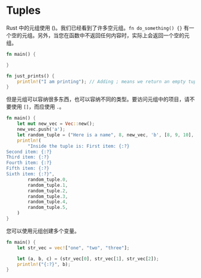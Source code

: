 # Tuples

Rust 中的元组使用 ()。我们已经看到了许多空元组。`fn do_something() {}` 有一个空的元组。另外，当您在函数中不返回任何内容时，实际上会返回一个空的元组。

```rs
fn main() {

}

fn just_prints() {
    println!("I am printing"); // Adding ; means we return an empty tuple
}
```

但是元组可以容纳很多东西，也可以容纳不同的类型。要访问元组中的项目，请不要使用 `[]`，而应使用 `.`。

```rs
fn main() {
    let mut new_vec = Vec::new();
    new_vec.push('a');
    let random_tuple = ("Here is a name", 8, new_vec, 'b', [8, 9, 10], 7.7);
    println!(
        "Inside the tuple is: First item: {:?}
Second item: {:?}
Third item: {:?}
Fourth item: {:?}
Fifth item: {:?}
Sixth item: {:?}",
        random_tuple.0,
        random_tuple.1,
        random_tuple.2,
        random_tuple.3,
        random_tuple.4,
        random_tuple.5,
    )
}
```

您可以使用元组创建多个变量。

```rs
fn main() {
    let str_vec = vec!["one", "two", "three"];

    let (a, b, c) = (str_vec[0], str_vec[1], str_vec[2]);
    println!("{:?}", b);
}

```
